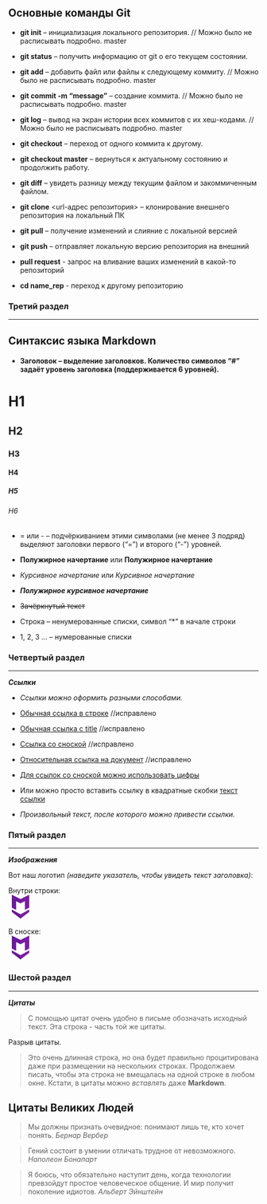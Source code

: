 ## Основные команды Git

* **git init** – инициализация локального репозитория. // Можно было не расписывать подробно.
master
* **git status** – получить информацию от git о его текущем состоянии.

* **git add** – добавить файл или файлы к следующему коммиту. // Можно было не расписывать подробно.
master
* **git commit -m “message”** – создание коммита. // Можно было не расписывать подробно.
master
* **git log** – вывод на экран истории всех коммитов с их хеш-кодами. // Можно было не расписывать подробно.
master
* **git checkout** – переход от одного коммита к другому.

* **git checkout master** – вернуться к актуальному состоянию и продолжить работу.

* **git diff** – увидеть разницу между текущим файлом и закоммиченным файлом.

* **git clone** <url-адрес репозитория> – клонирование внешнего репозитория на локальный ПК

* **git pull** – получение изменений и слияние с локальной версией

* **git push** – отправляет локальную версию репозитория на внешний

* **pull request** - запрос на вливание ваших изменений в какой-то репозиторий

* **сd name_rep** - переход к другому репозиторию

### Третий раздел
---

## Синтаксис языка Markdown

* #### Заголовок – выделение заголовков. Количество символов “#” задаёт уровень заголовка (поддерживается 6 уровней). 
# H1
## H2
### H3
#### H4
##### H5
###### H6

* = или - – подчёркиванием этими символами (не менее 3 подряд) выделяют заголовки
первого (“=”) и второго (“-”) уровней.

* **Полужирное начертание** или __Полужирное начертание__

* *Курсивное начертание* или _Курсивное начертание_

* ***Полужирное курсивное начертание***

* ~~Зачёркнутый текст~~

* Строка – ненумерованные списки, символ “*” в начале строки

* 1, 2, 3 … – нумерованные списки

### Четвертый раздел
---
***Ссылки***

* _Ссылки можно оформить разными способами._


* [Обычная ссылка в строке](https://www.google.com) //исправлено

* [Обычная ссылка с title](https://www.google.com "Сайт Google") //исправлено

* [Ссылка со сноской][Произвольный регистронезависимый текст] //исправлено

* [Относительная ссылка на документ](../blob/master/LICENSE) //исправлено

* [Для ссылок со сноской можно использовать цифры][1]

* Или можно просто вставить ссылку в квадратные скобки [текст ссылки]

* *Произвольный текст, после которого можно привести ссылки.*

[произвольный регистронезависимый текст]: https://www.mozilla.org
[1]: http://slashdot.org
[текст ссылки]: http://www.reddit.com

### Пятый раздел
---

***Изображения***

Вот наш логотип *(наведите указатель, чтобы увидеть текст заголовка)*:

Внутри строки:  
![alt-текст](https://github.com/adam-p/markdown-here/raw/master/src/common/images/icon48.png "Текст заголовка логотипа 1")

В сноске:  
![alt-текст][logo]

[logo]: https://github.com/adam-p/markdown-here/raw/master/src/common/images/icon48.png "Текст заголовка логотипа 2"

### Шестой раздел
---

***Цитаты***
> С помощью цитат очень удобно в письме обозначать исходный текст.
> Эта строка - часть той же цитаты.

Разрыв цитаты.

> Это очень длинная строка, но она будет правильно процитирована даже при размещении на нескольких строках. Продолжаем писать, чтобы эта строка не вмещалась на одной строке в любом окне. Кстати, в цитаты можно *вставлять* даже **Markdown**.

## Цитаты Великих Людей

> Мы должны признать очевидное: понимают лишь те, кто хочет понять.
*Бернар Вербер*

>Гений состоит в умении отличать трудное от невозможного.  
*Наполеон Бонапарт*

>Я боюсь, что обязательно наступит день, когда технологии превзойдут простое человеческое общение. И мир получит поколение идиотов.
*Альберт Эйнштейн*